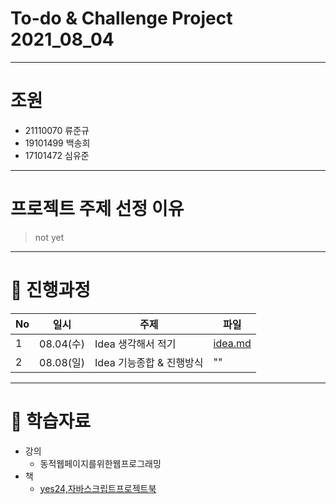 # To-do & Challenge Project 2021_08_04
-------------------------
# 조원
* 21110070 류준규
* 19101499 백송희
* 17101472 심유준
-------------------------
# 프로젝트 주제 선정 이유
> not yet
>
---------------------
# :running: 진행과정

No|일시|주제|파일|
----|----|----|----|
1|08.04(수)|Idea 생각해서 적기|[idea.md](./background/idea.md)
2|08.08(일)|Idea 기능종합 & 진행방식 | ""
--------------
# :book: 학습자료
* 강의
  * 동적웹페이지를위한웹프로그래밍
* 책
  * [yes24,자바스크립트프로젝트북](http://www.yes24.com/Product/Goods/44272668)

